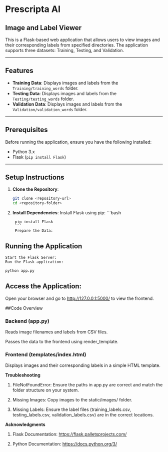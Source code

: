 # Prescripta AI
## Image and Label Viewer

This is a Flask-based web application that allows users to view images and their corresponding labels from specified directories. The application supports three datasets: Training, Testing, and Validation.

---

## Features

- **Training Data**: Displays images and labels from the `Training/training_words` folder.
- **Testing Data**: Displays images and labels from the `Testing/testing_words` folder.
- **Validation Data**: Displays images and labels from the `Validation/validation_words` folder.

---

## Prerequisites

Before running the application, ensure you have the following installed:

- Python 3.x
- Flask (`pip install Flask`)

---


## Setup Instructions

1. **Clone the Repository**:
    ```bash
    git clone <repository-url>
    cd <repository-folder>
    ```
2. **Install Dependencies**:
    Install Flask using pip:
        ```bash

        pip install Flask
        ```
        Prepare the Data:
        

## Running the Application

    Start the Flask Server:
    Run the Flask application:

```bash
python app.py
```
## Access the Application:
Open your browser and go to http://127.0.0.1:5000/ to view the frontend.

##Code Overview
### Backend (app.py)
Reads image filenames and labels from CSV files.

Passes the data to the frontend using render_template.

### Frontend (templates/index.html)
Displays images and their corresponding labels in a simple HTML template.

**Troubleshooting**
1. FileNotFoundError: Ensure the paths in app.py are correct and match the folder structure on your system.

2. Missing Images: Copy images to the static/images/ folder.

3. Missing Labels: Ensure the label files (training_labels.csv, testing_labels.csv, validation_labels.csv) are in the correct locations.

**Acknowledgments**
1. Flask Documentation: https://flask.palletsprojects.com/

2. Python Documentation: https://docs.python.org/3/